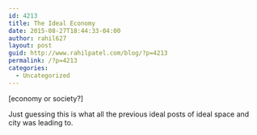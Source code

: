 ```yaml
---
id: 4213
title: The Ideal Economy
date: 2015-08-27T18:44:33-04:00
author: rahil627
layout: post
guid: http://www.rahilpatel.com/blog/?p=4213
permalink: /?p=4213
categories:
  - Uncategorized
---
```

[economy or society?]

Just guessing this is what all the previous ideal posts of ideal space and city was leading to.
